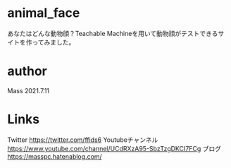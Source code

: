 # animal_face
あなたはどんな動物顔？Teachable Machineを用いて動物顔がテストできるサイトを作ってみました。

# author
Mass
2021.7.11

# Links
Twitter
https://twitter.com/ffids6
Youtubeチャンネル
https://www.youtube.com/channel/UCdRXzA95-SbzTzgDKCI7FCg
ブログ
https://masspc.hatenablog.com/
